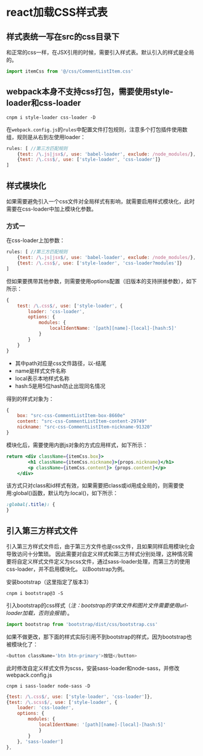 
# react加载CSS样式表

## 样式表统一写在src的css目录下

和正常的css一样，在JSX引用的时候，需要引入样式表。默认引入的样式是全局的。

```js
import itemCss from '@/css/CommentListItem.css'
```

## webpack本身不支持css打包，需要使用style-loader和css-loader

```shell
cnpm i style-loader css-loader -D
```

在`webpack.config.js`的`rules`中配置文件打包规则，注意多个打包插件使用数组，规则是从右到左使用loader：

```js
rules: [ //第三方匹配规则
    {test: /\.js|jsx$/, use: 'babel-loader', exclude: /node_modules/},  //exclude，排除node_modules目录
    {test: /\.css$/, use: ['style-loader', 'css-loader']}
]
```

## 样式模块化

如果需要避免引入一个css文件对全局样式有影响，就需要启用样式模块化，此时需要在css-loader中加上模块化参数。

### 方式一

在css-loader上加参数：

```js
rules: [ //第三方匹配规则
    {test: /\.js|jsx$/, use: 'babel-loader', exclude: /node_modules/},  //exclude，排除node_modules目录
    {test: /\.css$/, use: ['style-loader', 'css-loader?modules']}
]
```

但如果要携带其他参数，则需要使用options配置（旧版本的支持拼接参数），如下所示：

```js
{
    test: /\.css$/, use: ['style-loader', {
        loader: 'css-loader',
        options: {
            modules: {
                localIdentName: '[path][name]-[local]-[hash:5]'
            }
        }
    }
}
```

- 其中path对应是css文件路径，以-结尾
- name是样式文件名称
- local表示本地样式名称
- hash:5是用5位hash防止出现同名情况

得到的样式对象为：

```js
{
    box: "src-css-CommentListItem-box-8660e"
    content: "src-css-CommentListItem-content-29749"
    nickname: "src-css-CommentListItem-nickname-91320"
}

```

模块化后，需要使用内嵌js对象的方式应用样式，如下所示：

```jsx
return <div className={itemCss.box}>
        <h1 className={itemCss.nickname}>{props.nickname}</h1>
        <p className={itemCss.content}> {props.content}</p>
    </div>
```

该方式只对class和id样式有效，如果需要把class或id用成全局的，则需要使用:global()函数，默认均为:local()，如下所示：

```css
:global(.title): {
}
```

## 引入第三方样式文件

引入第三方样式文件后，由于第三方文件也是css文件，且如果同样启用模块化会导致访问十分繁琐。
因此需要对自定义样式和第三方样式分别处理，这种情况需要将自定义样式文件定义为scss文件，通过sass-loader处理，而第三方的使用css-loader，并不启用模块化。
以Bootstrap为例。

安装bootstrap（这里指定了版本3）

```shell
cnpm i bootstrap@3 -S
```

引入bootstrap的css样式（*注：bootstrap的字体文件和图片文件需要使用url-loader加载，否则会报错*）。

```js
import bootstrap from 'bootstrap/dist/css/bootstrap.css'
```

如果不做更改，那下面的样式实际引用不到bootstrap的样式，因为bootstrap也被模块化了：

```js
<button className='btn btn-primary'>按钮</button>
```

此时修改自定义样式文件为scss，安装sass-loader和node-sass，并修改webpack.config.js

```shell
cnpm i sass-loader node-sass -D
```

```js
{test: /\.css$/, use: ['style-loader', 'css-loader']},
{test: /\.scss$/, use: ['style-loader', {
    loader: 'css-loader',
    options: {
        modules: {
            localIdentName: '[path][name]-[local]-[hash:5]'
            }
        }
    }, 'sass-loader']
},
```
